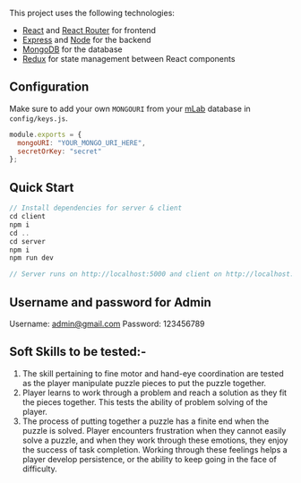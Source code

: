 This project uses the following technologies:

- [React](https://reactjs.org) and [React Router](https://reacttraining.com/react-router/) for frontend
- [Express](http://expressjs.com/) and [Node](https://nodejs.org/en/) for the backend
- [MongoDB](https://www.mongodb.com/) for the database
- [Redux](https://redux.js.org/basics/usagewithreact) for state management between React components

## Configuration

Make sure to add your own `MONGOURI` from your [mLab](http://mlab.com) database in `config/keys.js`.

```javascript
module.exports = {
  mongoURI: "YOUR_MONGO_URI_HERE",
  secretOrKey: "secret"
};
```

## Quick Start

```javascript
// Install dependencies for server & client
cd client
npm i
cd ..
cd server
npm i
npm run dev

// Server runs on http://localhost:5000 and client on http://localhost:3000
```

## Username and password for Admin
Username: admin@gmail.com 
Password: 123456789

## Soft Skills to be tested:-
1) The skill pertaining to fine motor and hand-eye coordination are tested as the player manipulate puzzle pieces to put the puzzle together.
2) Player learns to work through a problem and reach a solution as they fit the pieces together. This tests the ability of problem solving of the player.
3) The process of putting together a puzzle has a finite end when the puzzle is solved. Player encounters frustration when they cannot easily solve a puzzle, and when they work through these emotions, they enjoy the success of task completion. Working through these feelings helps a player develop persistence, or the ability to keep going in the face of difficulty.